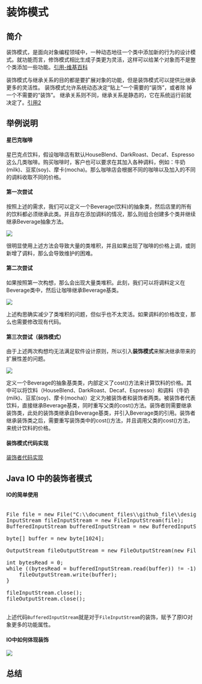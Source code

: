 # 装饰模式

## 简介

装饰模式，是面向对象编程领域中，一种动态地往一个类中添加新的行为的设计模式。就功能而言，修饰模式相比生成子类更为灵活，这样可以给某个对象而不是整个类添加一些功能。[引用-维基百科]()

装饰模式与继承关系的目的都是要扩展对象的功能，但是装饰模式可以提供比继承更多的灵活性。 装饰模式允许系统动态决定“贴上”一个需要的“装饰”，或者除 掉一个不需要的“装饰”。 继承关系则不同，继承关系是静态的，它在系统运行前就决定了。[引用2](https://blog.csdn.net/zhshulin/article/details/38665187)

## 举例说明

#### 星巴克咖啡

星巴克点饮料，假设咖啡店有默认HouseBlend、DarkRoast、Decaf、Espresso这么几类咖啡。购买咖啡时，客户也可以要求在其加入各种调料，例如：牛奶(milk)、豆浆(soy)、摩卡(mocha)。那么咖啡店会根据不同的咖啡以及加入的不同的调料收取不同的价格。

#### 第一次尝试

按照上述的需求，我们可以定义一个Beverage(饮料)的抽象类，然后店里的所有的饮料都必须继承此类。并且存在添加调料的情况，那么则组合创建多个类并继续继承Beverage抽象方法。

![](https://i.imgur.com/syRs2tx.png)

很明显使用上述方法会导致大量的类堆积，并且如果出现了咖啡的价格上调，或则新增了调料，那么会导致维护的困难。

#### 第二次尝试

如果按照第一次构想，那么会出现大量类堆积。此刻，我们可以将调料定义在Beverage类中，然后让咖啡继承Beverage基类。

![](https://i.imgur.com/57MmNXi.png)

上述构思确实减少了类堆积的问题，但似乎也不太灵活。如果调料的价格改变，那么也需要修改现有代码。

#### 第三次尝试（装饰模式）

由于上述两次构想均无法满足软件设计原则，所以引入**装饰模式**来解决继承带来的扩展性差的问题。

![](https://i.imgur.com/tSsGNAf.png)

定义一个Beverage的抽象基类类，内部定义了cost()方法来计算饮料的价格。其中可以将饮料（HouseBlend、DarkRoast、Decaf、Espresso）和调料（牛奶(milk)、豆浆(soy)、摩卡(mocha)）定义为被装饰者和装饰者两类。被装饰者代表饮料，直接继承Beverage基类，同时重写父类的cost()方法。装饰者则需要继承装饰类，此处的装饰类继承自Beverage基类，并引入Beverage类的引用。装饰者继承装饰类之后，需要重写装饰类中的cost()方法，并且调用父类的cost()方法，来统计饮料的价格。

#### 装饰模式代码实现

[装饰者代码实现](https://github.com/pengcgithub/design-patterns/tree/master/design-code/src/main/java/com/platform/design/decorator)

## Java IO 中的装饰者模式

#### IO的简单使用

<pre>

File file = new File("C:\\document_files\\github_file\\design-patterns\\input.txt");
InputStream fileInputStream = new FileInputStream(file);
BufferedInputStream bufferedInputStream = new BufferedInputStream(fileInputStream);

byte[] buffer = new byte[1024];

OutputStream fileOutputStream = new FileOutputStream(new File("C:\\document_files\\github_file\\design-patterns\\output.txt"));

int bytesRead = 0;
while ((bytesRead = bufferedInputStream.read(buffer)) != -1) {
    fileOutputStream.write(buffer);
}

fileInputStream.close();
fileOutputStream.close();

</pre>

上述代码`BufferedInputStream`就是对于`FileInputStream`的装饰，赋予了原IO对象更多的功能属性。

#### IO中如何体现装饰

![](https://i.imgur.com/agJmSLU.png)

## 总结


